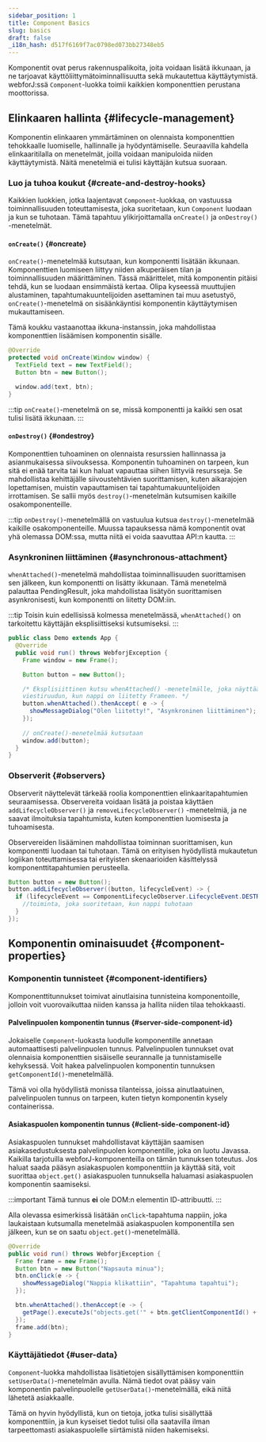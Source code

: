 ```yaml
---
sidebar_position: 1
title: Component Basics
slug: basics
draft: false
_i18n_hash: d517f6169f7ac0798ed073bb27348eb5
---
```

<DocChip chip='since' label='23.05' />
<JavadocLink type="foundation" location="com/webforj/component/Component" top='true'/>

Komponentit ovat perus rakennuspalikoita, joita voidaan lisätä ikkunaan, ja ne tarjoavat käyttöliittymätoiminnallisuutta sekä mukautettua käyttäytymistä. webforJ:ssä `Component`-luokka toimii kaikkien komponenttien perustana moottorissa.

## Elinkaaren hallinta {#lifecycle-management}

Komponentin elinkaaren ymmärtäminen on olennaista komponenttien tehokkaalle luomiselle, hallinnalle ja hyödyntämiselle. Seuraavilla kahdella elinkaaritilalla on menetelmät, joilla voidaan manipuloida niiden käyttäytymistä. Näitä menetelmiä ei tulisi käyttäjän kutsua suoraan.

### Luo ja tuhoa koukut {#create-and-destroy-hooks}

Kaikkien luokkien, jotka laajentavat `Component`-luokkaa, on vastuussa toiminnallisuuden toteuttamisesta, joka suoritetaan, kun `Component` luodaan ja kun se tuhotaan. Tämä tapahtuu ylikirjoittamalla `onCreate()` ja `onDestroy()` -menetelmät.

#### `onCreate()` {#oncreate}

`onCreate()`-menetelmää kutsutaan, kun komponentti lisätään ikkunaan. Komponenttien luomiseen liittyy niiden alkuperäisen tilan ja toiminnallisuuden määrittäminen. Tässä määrittelet, mitä komponentin pitäisi tehdä, kun se luodaan ensimmäistä kertaa. Olipa kyseessä muuttujien alustaminen, tapahtumakuuntelijoiden asettaminen tai muu asetustyö, `onCreate()`-menetelmä on sisäänkäyntisi komponentin käyttäytymisen mukauttamiseen.

Tämä koukku vastaanottaa ikkuna-instanssin, joka mahdollistaa komponenttien lisäämisen komponentin sisälle.

```java
@Override
protected void onCreate(Window window) {
  TextField text = new TextField();
  Button btn = new Button();

  window.add(text, btn);
}
```

:::tip
`onCreate()`-menetelmä on se, missä komponentti ja kaikki sen osat tulisi lisätä ikkunaan.
:::

#### `onDestroy()` {#ondestroy}

Komponenttien tuhoaminen on olennaista resurssien hallinnassa ja asianmukaisessa siivouksessa. Komponentin tuhoaminen on tarpeen, kun sitä ei enää tarvita tai kun haluat vapauttaa siihen liittyviä resursseja. Se mahdollistaa kehittäjälle siivoustehtävien suorittamisen, kuten aikarajojen lopettamisen, muistin vapauttamisen tai tapahtumakuuntelijoiden irrottamisen. Se sallii myös `destroy()`-menetelmän kutsumisen kaikille osakomponenteille.

:::tip
`onDestroy()`-menetelmällä on vastuulua kutsua `destroy()`-menetelmää kaikille osakomponenteille. Muussa tapauksessa nämä komponentit ovat yhä olemassa DOM:ssa, mutta niitä ei voida saavuttaa API:n kautta.
:::

### Asynkroninen liittäminen {#asynchronous-attachment}

`whenAttached()`-menetelmä mahdollistaa toiminnallisuuden suorittamisen sen jälkeen, kun komponentti on lisätty ikkunaan. Tämä menetelmä palauttaa <JavadocLink type="foundation" location="com/webforj/PendingResult" code='true'>PendingResult</JavadocLink>, joka mahdollistaa lisätyön suorittamisen asynkronisesti, kun komponentti on liitetty DOM:iin.

:::tip
Toisin kuin edellisissä kolmessa menetelmässä, `whenAttached()` on tarkoitettu käyttäjän eksplisiittiseksi kutsumiseksi.
:::

```java
public class Demo extends App {
  @Override
  public void run() throws WebforjException {
    Frame window = new Frame();

    Button button = new Button(); 

    /* Eksplisiittinen kutsu whenAttached() -menetelmälle, joka näyttää 
    viestiruudun, kun nappi on liitetty Frameen. */
    button.whenAttached().thenAccept( e -> {
      showMessageDialog("Olen liitetty!", "Asynkroninen liittäminen");
    });
  
    // onCreate()-menetelmää kutsutaan
    window.add(button); 
  }
}
```

### Observerit {#observers}

Observerit näyttelevät tärkeää roolia komponenttien elinkaaritapahtumien seuraamisessa. Observereita voidaan lisätä ja poistaa käyttäen `addLifecycleObserver()` ja `removeLifecycleObserver()` -menetelmiä, ja ne saavat ilmoituksia tapahtumista, kuten komponenttien luomisesta ja tuhoamisesta.

Observereiden lisääminen mahdollistaa toiminnan suorittamisen, kun komponentti luodaan tai tuhotaan. Tämä on erityisen hyödyllistä mukautetun logiikan toteuttamisessa tai erityisten skenaarioiden käsittelyssä komponenttitapahtumien perusteella.

```java
Button button = new Button();
button.addLifecycleObserver((button, lifecycleEvent) -> {
  if (lifecycleEvent == ComponentLifecycleObserver.LifecycleEvent.DESTROY) {
    //toiminta, joka suoritetaan, kun nappi tuhotaan
  }
});
```

## Komponentin ominaisuudet {#component-properties}

### Komponentin tunnisteet {#component-identifiers}

Komponenttitunnukset toimivat ainutlaisina tunnisteina komponentoille, jolloin voit vuorovaikuttaa niiden kanssa ja hallita niiden tilaa tehokkaasti.

#### Palvelinpuolen komponentin tunnus {#server-side-component-id}

Jokaiselle `Component`-luokasta luodulle komponentille annetaan automaattisesti palvelinpuolen tunnus. Palvelinpuolen tunnukset ovat olennaisia komponenttien sisäiselle seurannalle ja tunnistamiselle kehyksessä. Voit hakea palvelinpuolen komponentin tunnuksen `getComponentId()`-menetelmällä.

Tämä voi olla hyödyllistä monissa tilanteissa, joissa ainutlaatuinen, palvelinpuolen tunnus on tarpeen, kuten tietyn komponentin kysely containerissa.

#### Asiakaspuolen komponentin tunnus {#client-side-component-id}

Asiakaspuolen tunnukset mahdollistavat käyttäjän saamisen asiakasedustuksesta palvelinpuolen komponentille, joka on luotu Javassa. Kaikilla tarjotuilla webforJ-komponenteilla on tämän tunnuksen toteutus. Jos haluat saada pääsyn asiakaspuolen komponenttiin ja käyttää sitä, voit suorittaa `object.get()` asiakaspuolen tunnuksella haluamasi asiakaspuolen komponentin saamiseksi.

:::important
Tämä tunnus **ei** ole DOM:n elementin ID-attribuutti.
:::

Alla olevassa esimerkissä lisätään `onClick`-tapahtuma nappiin, joka laukaistaan kutsumalla menetelmää asiakaspuolen komponentilla sen jälkeen, kun se on saatu `object.get()`-menetelmällä.

```java
@Override
public void run() throws WebforjException {
  Frame frame = new Frame();
  Button btn = new Button("Napsauta minua");
  btn.onClick(e -> {
    showMessageDialog("Nappia klikattiin", "Tapahtuma tapahtui");
  });

  btn.whenAttached().thenAccept(e -> {
    getPage().executeJs("objects.get('" + btn.getClientComponentId() + "').click()");
  });
  frame.add(btn);
}
```

### Käyttäjätiedot {#user-data}

`Component`-luokka mahdollistaa lisätietojen sisällyttämisen komponenttiin `setUserData()`-menetelmän avulla. Nämä tiedot ovat pääsy vain komponentin palvelinpuolelle `getUserData()`-menetelmällä, eikä niitä lähetetä asiakkaalle.

Tämä on hyvin hyödyllistä, kun on tietoja, jotka tulisi sisällyttää komponenttiin, ja kun kyseiset tiedot tulisi olla saatavilla ilman tarpeettomasti asiakaspuolelle siirtämistä niiden hakemiseksi.
